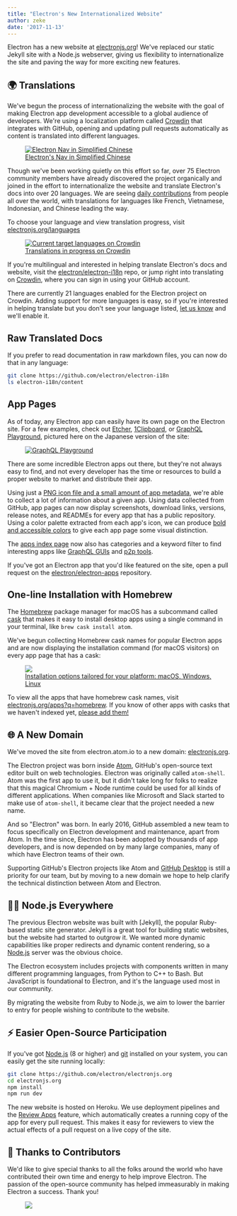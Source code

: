 ```yaml
---
title: "Electron's New Internationalized Website"
author: zeke
date: '2017-11-13'
---
```


Electron has a new website at [electronjs.org]! We've replaced 
our static Jekyll site with a Node.js webserver, giving us flexibility to
internationalize the site and paving the way for more exciting new features.

## 🌍 Translations

We've begun the process of internationalizing the website with the 
goal of making Electron app development accessible to a global audience of 
developers. We're using a localization platform called [Crowdin] that integrates 
with GitHub, opening and updating pull requests automatically as content is translated into different languages.

<figure>
  <a href="https://electronjs.org/languages">
    <img src="https://user-images.githubusercontent.com/2289/32803530-a35ff774-c938-11e7-9b98-5c0cfb679d84.png" alt="Electron Nav in Simplified Chinese">
    <figcaption>Electron's Nav in Simplified Chinese</figcaption>
  </a>
</figure>

Though we've been working quietly on this effort so far, 
over 75 Electron community members have already discovered the project 
organically and joined in the effort to internationalize the website and 
translate Electron's docs into over 20 languages. We are seeing [daily 
contributions](https://github.com/electron/electron-i18n/pulls?utf8=%E2%9C%93&q=is%3Apr%20author%3Aglotbot%20) from people all over the world, with translations for 
languages like French, Vietnamese, Indonesian, and Chinese leading the way.

To choose your language and view translation progress, visit [electronjs.org/languages](https://electronjs.org/languages)

<figure>
  <a href="https://electronjs.org/languages">
    <img class="screenshot" src="https://user-images.githubusercontent.com/2289/32754734-e8e43c04-c886-11e7-9f34-f2da2bb4357b.png" alt="Current target languages on Crowdin">
    <figcaption>Translations in progress on Crowdin</figcaption>
  </a>
</figure>

If you're multilingual and interested in helping translate Electron's docs
and website, visit the [electron/electron-i18n] repo, or jump right into 
translating on [Crowdin], where you can sign in using your GitHub account.

There are currently 21 languages enabled for the Electron project on Crowdin. 
Adding support for more languages is easy, so if you're interested in 
helping translate but you don't see your language listed, 
[let us know](https://github.com/electron/electron.atom.io/issues/new) and
we'll enable it.

## Raw Translated Docs

If you prefer to read documentation in raw markdown files, you 
can now do that in any language:

```sh
git clone https://github.com/electron/electron-i18n
ls electron-i18n/content
```

## App Pages

As of today, any Electron app can easily have its own page on the Electron 
site. For a few examples, check out 
[Etcher](https://electronjs.org/apps/etcher),
[1Clipboard](https://electronjs.org/apps/1clipboard), or 
[GraphQL Playground](https://electronjs.org/apps/graphql-playground), pictured
here on the Japanese version of the site:

<figure>
  <a href="https://electronjs.org/apps/graphql-playground">
    <img class="screenshot" src="https://user-images.githubusercontent.com/2289/32871096-f5043292-ca33-11e7-8d03-a6a157aa183d.png" alt="GraphQL Playground">
  </a>
</figure>

There are some incredible Electron apps out there, but they're not always easy
to find, and not every developer has the time or resources to build a proper 
website to market and distribute their app.

Using just a 
[PNG icon file and a small amount of app metadata](https://github.com/electron/electron-apps/blob/master/contributing.md),
we're able to collect a lot of information about a given app.
Using data collected from GitHub, app pages can now display screenshots, 
download links, versions, release notes, and READMEs for every app that 
has a public repository. Using a color palette extracted from each app's icon,
we can produce [bold and accessible colors](https://github.com/zeke/pick-a-good-color)
to give each app page some visual distinction.  

The [apps index page](https://electronjs.org/apps) now also has categories 
and a keyword filter to find interesting apps like [GraphQL GUIs](https://electronjs.org/apps?q=graphql)
and [p2p tools](https://electronjs.org/apps?q=graphql).

If you've got an Electron app that you'd like featured on the site, open a 
pull request on the [electron/electron-apps] repository.

## One-line Installation with Homebrew

The [Homebrew] package manager for macOS has a subcommand called [cask]
that makes it easy to install desktop apps using a single command in your
terminal, like `brew cask install atom`.

We've begun collecting Homebrew cask names for popular Electron apps and are now
displaying the installation command (for macOS visitors) on every app page 
that has a cask:

<figure>
  <a href="https://electronjs.org/apps/dat">
   <img class="screenshot" src="https://user-images.githubusercontent.com/2289/32871246-c5ef6f2a-ca34-11e7-8eb4-3a5b93b91007.png">
   <figcaption>Installation options tailored for your platform: macOS, Windows, Linux</figcaption>
  </a>
</figure>

To view all the apps that have homebrew cask names, visit 
[electronjs.org/apps?q=homebrew](https://electronjs.org/apps?q=homebrew). If 
you know of other apps with casks that we haven't indexed yet, 
[please add them!](https://github.com/electron/electron-apps/blob/master/contributing.md)

## 🌐 A New Domain

We've moved the site from electron.atom.io to a new domain: [electronjs.org].

The Electron project was born inside [Atom], GitHub's open-source text editor 
built on web technologies. Electron was originally called `atom-shell`. Atom 
was the first app to use it, but it didn't take long for folks to realize that 
this magical Chromium + Node runtime could be used for all kinds of different 
applications. When companies like Microsoft and Slack started to make use of
`atom-shell`, it became clear that the project needed a new name.

And so "Electron" was born. In early 2016, GitHub assembled a new team to focus
specifically on Electron development and maintenance, apart from Atom. In the 
time since, Electron has been adopted by thousands of app developers, and is now
depended on by many large companies, many of which have Electron teams of 
their own.

Supporting GitHub's Electron projects like Atom and [GitHub Desktop] is still a 
priority for our team, but by moving to a new domain we hope to help clarify 
the technical distinction between Atom and Electron.

## 🐢🚀 Node.js Everywhere

The previous Electron website was built with [Jekyll], the popular Ruby-based 
static site generator. Jekyll is a great tool for building static websites, but 
the website had started to outgrow it. We wanted more dynamic capabilities like proper redirects and dynamic content rendering, so a [Node.js] server was the obvious choice.

The Electron ecosystem includes projects with components written in many 
different programming languages, from Python to C++ to Bash. But JavaScript is foundational to Electron, and it's the language used most in our community.

By migrating the website from Ruby to Node.js, we aim to lower the barrier to 
entry for people wishing to contribute to the website.

## ⚡️ Easier Open-Source Participation

If you've got [Node.js] (8 or higher) and 
[git](https://git-scm.org) installed on your system, you can easily get the 
site running locally:

```sh
git clone https://github.com/electron/electronjs.org
cd electronjs.org
npm install
npm run dev
```

The new website is hosted on Heroku. We use deployment pipelines and the
[Review Apps](https://devcenter.heroku.com/articles/github-integration-review-apps)
feature, which automatically creates a running copy of the app for every pull 
request. This makes it easy for reviewers to view the actual effects of a 
pull request on a live copy of the site.

## 🙏 Thanks to Contributors

We'd like to give special thanks to all the folks around the world who have 
contributed their own time and energy to help improve Electron. The passion of 
the open-source community has helped immeasurably in making Electron a success.
Thank you!

<figure>
  <img src="https://user-images.githubusercontent.com/2289/32871386-92eaa4ea-ca35-11e7-9511-a746c7fbf2c4.png">
</figure>


[Atom]: https://atom.io
[cask]: https://caskroom.github.io
[crowdin.com/project/electron]: https://crowdin.com/project/electron
[Crowdin]: https://crowdin.com/project/electron
[electron/electron-apps]: https://github.com/electron/electron-apps
[electron/electron-i18n]: https://github.com/electron/electron-i18n#readme
[electronjs.org]: https://electronjs.org
[GitHub Desktop]: https://desktop.github.com
[Homebrew]: https://brew.sh
[Jeykll]: https://jekyllrb.com
[Node.js]: https://nodejs.org